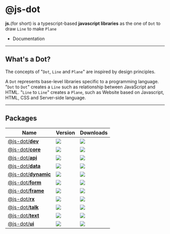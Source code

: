 # @js-dot

__js.__(for short) is a typescript-based __javascript libraries__ as the one of `Dot` to draw `Line` to make `Plane`

* Documentation

---

## What's a Dot?

The concepts of "`Dot`, `Line` and `Plane`" are inspired by design principles.

A `Dot` represents base-level libraries specific to a programming language.
"`Dot` to `Dot`" creates a `Line` such as relationship between JavaScript and HTML.
"`Line` to `Line`" creates a `Plane`, such as Website based on Javascript, HTML, CSS and Server-side language.

---

## Packages

| Name                                                             | Version                                           | Downloads |
|------------------------------------------------------------------|---------------------------------------------------|-----------|
| [@js-dot/__dev__    ](https://npmjs.com/package/@js-dot/dev)     | ![](https://img.shields.io/npm/v/@js-dot/dev)     | ![](https://img.shields.io/npm/dm/@js-dot/dev) |
| [@js-dot/__core__   ](https://npmjs.com/package/@js-dot/core)    | ![](https://img.shields.io/npm/v/@js-dot/core)    | ![](https://img.shields.io/npm/dm/@js-dot/core) |
| [@js-dot/__api__    ](https://npmjs.com/package/@js-dot/api)     | ![](https://img.shields.io/npm/v/@js-dot/api)     | ![](https://img.shields.io/npm/dm/@js-dot/api) |
| [@js-dot/__data__   ](https://npmjs.com/package/@js-dot/data)    | ![](https://img.shields.io/npm/v/@js-dot/data)    | ![](https://img.shields.io/npm/dm/@js-dot/data) |
| [@js-dot/__dynamic__](https://npmjs.com/package/@js-dot/dynamic) | ![](https://img.shields.io/npm/v/@js-dot/dynamic) | ![](https://img.shields.io/npm/dm/@js-dot/dynamic) |
| [@js-dot/__form__   ](https://npmjs.com/package/@js-dot/form)    | ![](https://img.shields.io/npm/v/@js-dot/form)    | ![](https://img.shields.io/npm/dm/@js-dot/form) |
| [@js-dot/__frame__  ](https://npmjs.com/package/@js-dot/frame)   | ![](https://img.shields.io/npm/v/@js-dot/frame)   | ![](https://img.shields.io/npm/dm/@js-dot/frame) |
| [@js-dot/__rx__     ](https://npmjs.com/package/@js-dot/rx)      | ![](https://img.shields.io/npm/v/@js-dot/rx)      | ![](https://img.shields.io/npm/dm/@js-dot/rx) |
| [@js-dot/__talk__   ](https://npmjs.com/package/@js-dot/talk)    | ![](https://img.shields.io/npm/v/@js-dot/talk)    | ![](https://img.shields.io/npm/dm/@js-dot/talk) |
| [@js-dot/__text__   ](https://npmjs.com/package/@js-dot/text)    | ![](https://img.shields.io/npm/v/@js-dot/text)    | ![](https://img.shields.io/npm/dm/@js-dot/text) |
| [@js-dot/__ui__     ](https://npmjs.com/package/@js-dot/ui)      | ![](https://img.shields.io/npm/v/@js-dot/ui)      | ![](https://img.shields.io/npm/dm/@js-dot/ui) |
